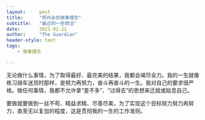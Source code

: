 ```yaml
---
layout:     post
title:      "郑州永的做事理念"
subtitle:   "最近的一些想法"
date:       2021-02-21
author:     "The Guardian"
header-style: text
tags:
    - 做事理念

---
```


无论做什么事情，为了取得最好、最完美的结果，我都会竭尽全力。我的一生就像练习骑车送货时那样，是努力再努力，奋斗再奋斗的一生。我对自己的要求很严格。做任何事情，我都不允许拿“差不多”、“过得去”的思想来迁就或姑息自己。

要做就要做到一丝不苟、精益求精、尽善尽美，为了实现这个目标努力努力再努力，直至无以复加的程度，这是贯彻我的一生的工作准则。

​		

